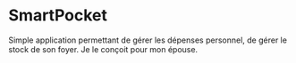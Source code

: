 SmartPocket
===========

Simple application permettant de gérer les dépenses personnel, de gérer le stock de son foyer. Je le conçoit pour mon épouse.
